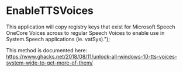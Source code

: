 # EnableTTSVoices

This application will copy registry keys that exist for Microsoft Speech OneCore Voices across to regular Speech Voices to enable use in System.Speech applications (ie. vatSys).");

This method is documented here: https://www.ghacks.net/2018/08/11/unlock-all-windows-10-tts-voices-system-wide-to-get-more-of-them/
